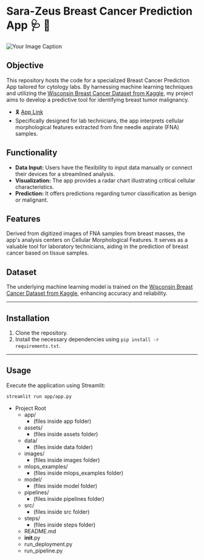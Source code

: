 # Sara-Zeus Breast Cancer Prediction App :stethoscope: :cherry_blossom: 
![Your Image Caption](https://github.com/sara-zeus/Sara-Zeus-Breast-Cancer-Prediction-App/blob/main/images/body_logo.png)




## Objective
This repository hosts the code for a specialized Breast Cancer Prediction App tailored for cytology labs. By harnessing machine learning techniques and utilizing the [Wisconsin Breast Cancer Dataset from Kaggle](https://www.kaggle.com/datasets/uciml/breast-cancer-wisconsin-data), my project aims to develop a predictive tool for identifying breast tumor malignancy. 
 - :reminder_ribbon: [App Link](https://sara-zeus-breast-cancer-prediction-app.streamlit.app)
- Specifically designed for lab technicians, the app interprets cellular morphological features extracted from fine needle aspirate (FNA) samples.

## Functionality
- **Data Input:** Users have the flexibility to input data manually or connect their devices for a streamlined analysis.
- **Visualization:** The app provides a radar chart illustrating critical cellular characteristics.
- **Prediction:** It offers predictions regarding tumor classification as benign or malignant.

## Features
Derived from digitized images of FNA samples from breast masses, the app's analysis centers on Cellular Morphological Features. It serves as a valuable tool for laboratory technicians, aiding in the prediction of breast cancer based on tissue samples.

## Dataset
The underlying machine learning model is trained on the [Wisconsin Breast Cancer Dataset from Kaggle](https://www.kaggle.com/datasets/uciml/breast-cancer-wisconsin-data), enhancing accuracy and reliability.




---

## Installation

1. Clone the repository.
2. Install the necessary dependencies using `pip install -r requirements.txt`.

---

## Usage

Execute the application using Streamlit:

```bash
streamlit run app/app.py
```


- Project Root
  - app/
    - (files inside app folder)
  - assets/
    - (files inside assets folder)
  - data/
    - (files inside data folder)
  - images/
    - (files inside images folder)
  - mlops_examples/
    - (files inside mlops_examples folder)
  - model/
    - (files inside model folder)
  - pipelines/
    - (files inside pipelines folder)
  - src/
    - (files inside src folder)
  - steps/
    - (files inside steps folder)
  - README.md
  - __init__.py
  - run_deployment.py
  - run_pipeline.py




